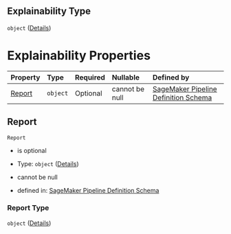 ## Explainability Type

`object` ([Details](pipeline-definition-definitions-registermodelstep-properties-arguments-properties-modelmetrics-properties-explainability.md))

# Explainability Properties

| Property          | Type     | Required | Nullable       | Defined by                                                                                                                                                                                                                                                                                                                                                                                                        |
| :---------------- | :------- | :------- | :------------- | :---------------------------------------------------------------------------------------------------------------------------------------------------------------------------------------------------------------------------------------------------------------------------------------------------------------------------------------------------------------------------------------------------------------- |
| [Report](#report) | `object` | Optional | cannot be null | [SageMaker Pipeline Definition Schema](pipeline-definition-definitions-registermodelstep-properties-arguments-properties-modelmetrics-properties-explainability-properties-report.md "https://github.com/jerrypeng7773/sagemaker-model-building-pipeline-definition-JSON-schema/schema/#/definitions/RegisterModelStep/properties/Arguments/properties/ModelMetrics/properties/Explainability/properties/Report") |

## Report



`Report`

*   is optional

*   Type: `object` ([Details](pipeline-definition-definitions-registermodelstep-properties-arguments-properties-modelmetrics-properties-explainability-properties-report.md))

*   cannot be null

*   defined in: [SageMaker Pipeline Definition Schema](pipeline-definition-definitions-registermodelstep-properties-arguments-properties-modelmetrics-properties-explainability-properties-report.md "https://github.com/jerrypeng7773/sagemaker-model-building-pipeline-definition-JSON-schema/schema/#/definitions/RegisterModelStep/properties/Arguments/properties/ModelMetrics/properties/Explainability/properties/Report")

### Report Type

`object` ([Details](pipeline-definition-definitions-registermodelstep-properties-arguments-properties-modelmetrics-properties-explainability-properties-report.md))
